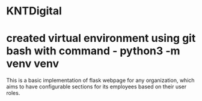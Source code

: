 # KNTDigital

# created virtual environment using git bash with command - python3 -m venv venv

This is a basic implementation of flask webpage for any organization, which aims to have configurable sections for its employees based on their user roles. 
